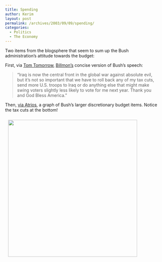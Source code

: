 ```yaml
---
title: Spending
author: Kerim
layout: post
permalink: /archives/2003/09/09/spending/
categories:
  - Politics
  - The Economy
---
```

Two items from the blogsphere that seem to sum up the Bush administration&#8217;s attitude towards the budget:

First, via <a href="http://www.thismodernworld.com/weblog/mtarchives/week_2003_09_07.html#001044" onclick="_gaq.push(['_trackEvent', 'outbound-article', 'http://www.thismodernworld.com/weblog/mtarchives/week_2003_09_07.html#001044', 'Tom Tomorrow']);" >Tom Tomorrow</a>, <a href="http://www.billmon.org/" onclick="_gaq.push(['_trackEvent', 'outbound-article', 'http://www.billmon.org/', 'Billmon&#8217;s']);" >Billmon&#8217;s</a> concise version of Bush&#8217;s speech:


>   &#8220;Iraq is now the central front in the global war against absolute evil, but it&#8217;s not so important that we have to roll back any of my tax cuts, send more U.S. troops to Iraq or do anything else that might make swing voters slightly less likely to vote for me next year. Thank you and God Bless America.&#8221;


Then, <a href="http://atrios.blogspot.com/2003_09_07_atrios_archive.html#106311509312093010" onclick="_gaq.push(['_trackEvent', 'outbound-article', 'http://atrios.blogspot.com/2003_09_07_atrios_archive.html#106311509312093010', 'via Atrios']);" >via Atrios</a>, a graph of Bush&#8217;s larger discretionary budget items. Notice the tax cuts at the bottom!

<img src="http://test.oxus.net/images/87billion.gif" height="450" width="424" align="" border="0" hspace="10" vspace="10" />

